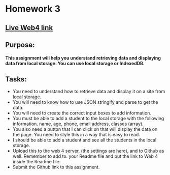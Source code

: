 # Homework 3

## [Live Web4 link](https://in-info-web4.informatics.iupui.edu/~garizola/Homework3/)

## Purpose:

#### This assignment will help you understand retrieving data and displaying data from local storage. You can use local storage or IndexedDB.

## Tasks:

- You need to understand how to retrieve data and display it on a site from local storage.
- You will need to know how to use JSON stringify and parse to get the data.
- You will need to create the correct input boxes to add information.
- You must be able to add a student to the local storage with the following information. name, age, phone, email address, classes (array).
- You also need a button that I can click on that will display the data on the page. You need to style this in a way that is easy to read.
- I should be able to add a student and see all the students in the local storage.
- Upload this to the web 4 server, (the settings are here), and to Github as well. Remember to add to. your Readme file and put the link to Web 4 inside the Readme file.
- Submit the Github link to this assignment.
